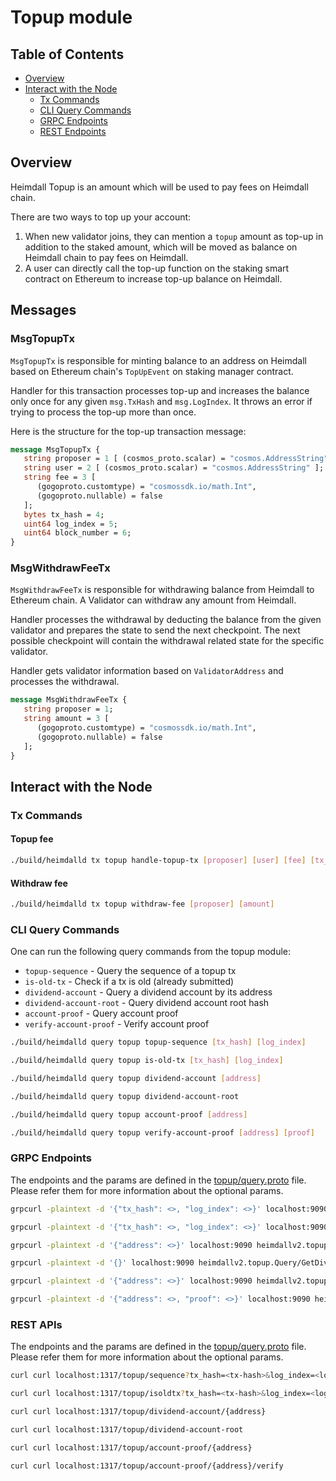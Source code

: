 # Topup module

## Table of Contents

* [Overview](#overview)
* [Interact with the Node](#interact-with-the-node)
  * [Tx Commands](#tx-commands)
  * [CLI Query Commands](#cli-query-commands)
  * [GRPC Endpoints](#grpc-endpoints)
  * [REST Endpoints](#rest-endpoints)

## Overview

Heimdall Topup is an amount which will be used to pay fees on Heimdall chain.

There are two ways to top up your account:

1. When new validator joins, they can mention a `topup` amount as top-up in addition to the staked amount, which will be
   moved as balance on Heimdall chain to pay fees on Heimdall.
2. A user can directly call the top-up function on the staking smart contract on Ethereum to increase top-up balance on
   Heimdall.

## Messages

### MsgTopupTx

`MsgTopupTx` is responsible for minting balance to an address on Heimdall based on Ethereum chain's `TopUpEvent` on
staking manager contract.

Handler for this transaction processes top-up and increases the balance only once for any given `msg.TxHash`
and `msg.LogIndex`. It throws an error if trying to process the top-up more than once.

Here is the structure for the top-up transaction message:

```protobuf
message MsgTopupTx {
   string proposer = 1 [ (cosmos_proto.scalar) = "cosmos.AddressString" ];
   string user = 2 [ (cosmos_proto.scalar) = "cosmos.AddressString" ];
   string fee = 3 [
      (gogoproto.customtype) = "cosmossdk.io/math.Int",
      (gogoproto.nullable) = false
   ];
   bytes tx_hash = 4;
   uint64 log_index = 5;
   uint64 block_number = 6;
}
```

### MsgWithdrawFeeTx

`MsgWithdrawFeeTx` is responsible for withdrawing balance from Heimdall to Ethereum chain. A Validator can
withdraw any amount from Heimdall.

Handler processes the withdrawal by deducting the balance from the given validator and prepares the state to send the next
checkpoint. The next possible checkpoint will contain the withdrawal related state for the specific validator.

Handler gets validator information based on `ValidatorAddress` and processes the withdrawal.

```protobuf
message MsgWithdrawFeeTx {
   string proposer = 1;
   string amount = 3 [
      (gogoproto.customtype) = "cosmossdk.io/math.Int",
      (gogoproto.nullable) = false
   ];
}
```

## Interact with the Node

### Tx Commands

#### Topup fee

```bash
./build/heimdalld tx topup handle-topup-tx [proposer] [user] [fee] [tx_hash] [log_index] [block_number]
```

#### Withdraw fee

```bash
./build/heimdalld tx topup withdraw-fee [proposer] [amount]
```

### CLI Query Commands

One can run the following query commands from the topup module:

* `topup-sequence` - Query the sequence of a topup tx
* `is-old-tx` - Check if a tx is old (already submitted)
* `dividend-account` - Query a dividend account by its address
* `dividend-account-root` - Query dividend account root hash
* `account-proof` - Query account proof
* `verify-account-proof` - Verify account proof

```bash
./build/heimdalld query topup topup-sequence [tx_hash] [log_index]
```

```bash
./build/heimdalld query topup is-old-tx [tx_hash] [log_index]
```

```bash
./build/heimdalld query topup dividend-account [address]
```

```bash
./build/heimdalld query topup dividend-account-root
```

```bash
./build/heimdalld query topup account-proof [address]
```

```bash
./build/heimdalld query topup verify-account-proof [address] [proof]
```

### GRPC Endpoints

The endpoints and the params are defined in the [topup/query.proto](/proto/heimdallv2/topup/query.proto) file. Please refer them for more information about the optional params.

```bash
grpcurl -plaintext -d '{"tx_hash": <>, "log_index": <>}' localhost:9090 heimdallv2.topup.Query/GetTopupTxSequence
```

```bash
grpcurl -plaintext -d '{"tx_hash": <>, "log_index": <>}' localhost:9090 heimdallv2.topup.Query/IsTopupTxOld
```

```bash
grpcurl -plaintext -d '{"address": <>}' localhost:9090 heimdallv2.topup.Query/GetDividendAccountByAddress
```

```bash
grpcurl -plaintext -d '{}' localhost:9090 heimdallv2.topup.Query/GetDividendAccountRootHash
```

```bash
grpcurl -plaintext -d '{"address": <>}' localhost:9090 heimdallv2.topup.Query/GetAccountProofByAddress
```

```bash
grpcurl -plaintext -d '{"address": <>, "proof": <>}' localhost:9090 heimdallv2.topup.Query/VerifyAccountProofByAddress
```

### REST APIs

The endpoints and the params are defined in the [topup/query.proto](/proto/heimdallv2/topup/query.proto) file. Please refer them for more information about the optional params.

```bash
curl curl localhost:1317/topup/sequence?tx_hash=<tx-hash>&log_index=<log-index>
```

```bash
curl curl localhost:1317/topup/isoldtx?tx_hash=<tx-hash>&log_index=<log-index>
```

```bash
curl curl localhost:1317/topup/dividend-account/{address}
```

```bash
curl curl localhost:1317/topup/dividend-account-root
```

```bash
curl curl localhost:1317/topup/account-proof/{address}
```

```bash
curl curl localhost:1317/topup/account-proof/{address}/verify
```
